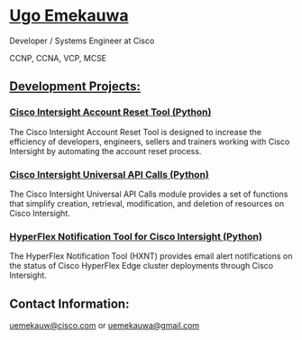 # [Ugo Emekauwa](https://www.linkedin.com/in/uemekauwa)
Developer / Systems Engineer at Cisco

CCNP, CCNA, VCP, MCSE

## [Development Projects:](https://github.com/ugo-emekauwa)
### [Cisco Intersight Account Reset Tool (Python)](https://ugo-emekauwa.github.io/intersight-account-reset-tool/)
The Cisco Intersight Account Reset Tool is designed to increase the efficiency of developers, engineers, sellers and trainers working with Cisco Intersight by automating the account reset process.

### [Cisco Intersight Universal API Calls (Python)](https://ugo-emekauwa.github.io/intersight-universal-api-calls/)
The Cisco Intersight Universal API Calls module provides a set of functions that simplify creation, retrieval, modification, and deletion of resources on Cisco Intersight.

### [HyperFlex Notification Tool for Cisco Intersight (Python)](https://ugo-emekauwa.github.io/hyperflex-notification-tool/)
The HyperFlex Notification Tool (HXNT) provides email alert notifications on the status of Cisco HyperFlex Edge cluster deployments through Cisco Intersight.

## Contact Information:
uemekauw@cisco.com or uemekauwa@gmail.com
